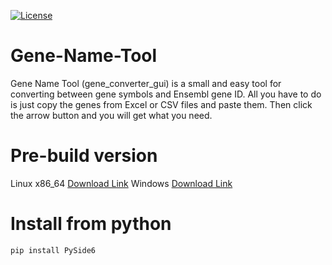 [![License](https://img.shields.io/badge/License-Apache_2.0-blue.svg)](https://opensource.org/licenses/Apache-2.0)

# Gene-Name-Tool

Gene Name Tool (gene_converter_gui) is a small and easy tool for converting between gene symbols and Ensembl gene ID. 
All you have to do is just copy the genes from Excel or CSV files and paste them. Then click the arrow button and you will get what you need.

# Pre-build version

Linux x86_64 [Download Link](https://drive.usercontent.google.com/download?id=1iQ2L9Kc8fH3FoWPkdODporJ0x8aTzvAu&export=download&authuser=0)
Windows [Download Link](https://drive.google.com/uc?export=download&id=1DlOW-e2bI5sTlCigK-U0fu_-7D1GXmYN)

# Install from python
```
pip install PySide6
```
